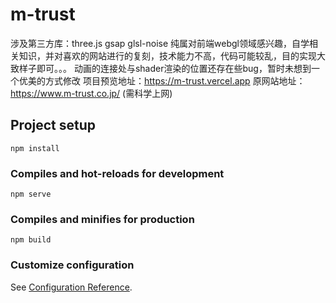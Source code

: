 # m-trust
涉及第三方库：three.js gsap glsl-noise
纯属对前端webgl领域感兴趣，自学相关知识，并对喜欢的网站进行的复刻，技术能力不高，代码可能较乱，目的实现大致样子即可。。。
动画的连接处与shader渲染的位置还存在些bug，暂时未想到一个优美的方式修改
项目预览地址：https://m-trust.vercel.app
原网站地址：https://www.m-trust.co.jp/ (需科学上网)


## Project setup
```
npm install
```

### Compiles and hot-reloads for development
```
npm serve
```

### Compiles and minifies for production
```
npm build
```

### Customize configuration
See [Configuration Reference](https://cli.vuejs.org/config/).
